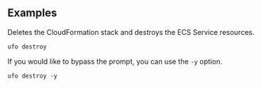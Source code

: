 ## Examples

Deletes the CloudFormation stack and destroys the ECS Service resources.

    ufo destroy

If you would like to bypass the prompt, you can use the `-y` option.

    ufo destroy -y
